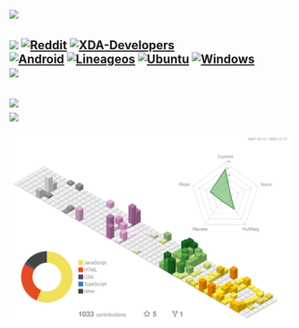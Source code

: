 [![](https://readme-typing-svg.herokuapp.com?duration=3000&lines=Hello!;Welcome+to+my+profile!;Check+out+my+repo+;Look+at+my+stats+below+%F0%9F%91%87+)](https://thepiguy3141.github.io)  
---
[![](https://dcbadge.vercel.app/api/shield/777662985165864980?style=for-the-badge&theme=discord-inverted)](https://thepiguy3141.github.io)
[![Reddit](https://img.shields.io/badge/Reddit-u/ItsGrandPi-%23FF4500.svg?style=for-the-badge&logo=Reddit&logoColor=white)](https://www.reddit.com/u/ItsGrandPi)
[![XDA-Developers](https://img.shields.io/badge/XDA--Developers-ThePiGuy3141-%23AC6E2F.svg?style=for-the-badge&logo=XDA-Developers&logoColor=white)](https://forum.xda-developers.com/m/thepiguy3141.11261259/)  
[![Android](https://img.shields.io/badge/Android-3DDC84?style=for-the-badge&logo=android&logoColor=white)](https://www.android.com)
[![Lineageos](https://img.shields.io/badge/LineageOS-167C80?style=for-the-badge&logo=LineageOS&logoColor=white)](https://lineageos.org/)
[![Ubuntu](https://img.shields.io/badge/Ubuntu-E95420?style=for-the-badge&logo=ubuntu&logoColor=white)](https://ubuntu.com/)
[![Windows](https://img.shields.io/badge/Windows-0078D6?style=for-the-badge&logo=windows&logoColor=white)](https://www.microsoft.com/windows/)  
[![](https://komarev.com/ghpvc/?username=ThePiGuy3141&style=for-the-badge)](https://thepiguy3141.github.io)  
---
[![](https://github-readme-stats.vercel.app/api?username=ItsPi3141&show_icons=true&bg_color=00000000&border_color=aaaaaa88&text_color=888888&custom_title=Stats)](https://thepiguy3141.github.io)  
[![](https://github-readme-stats.vercel.app/api/top-langs/?username=ItsPi3141&bg_color=00000000&border_color=aaaaaa88&text_color=888888)](https://thepiguy3141.github.io)
---
[![](profile-3d-contrib/profile-customize.svg)](https://thepiguy3141.github.io)
